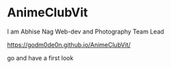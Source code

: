 # AnimeClubVit
I am Abhise Nag
Web-dev and Photography Team Lead

https://godm0de0n.github.io/AnimeClubVit/

go and have a first look
